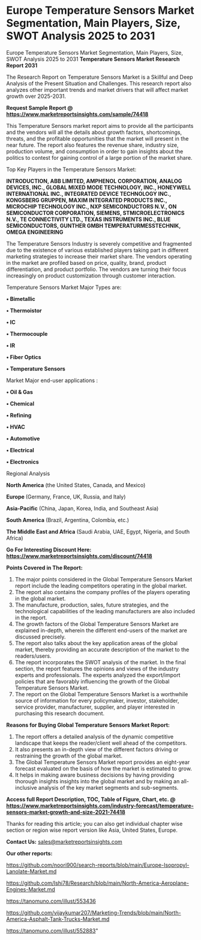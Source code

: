 # Europe Temperature Sensors Market Segmentation, Main Players, Size, SWOT Analysis 2025 to 2031
Europe Temperature Sensors Market Segmentation, Main Players, Size, SWOT Analysis 2025 to 2031
<strong>Temperature Sensors Market Research Report 2031</strong>

The Research Report on Temperature Sensors Market is a Skillful and Deep Analysis of the Present Situation and Challenges. This research report also analyzes other important trends and market drivers that will affect market growth over 2025-2031.

<strong>Request Sample Report @ <a href=https://www.marketreportsinsights.com/sample/74418>https://www.marketreportsinsights.com/sample/74418</a></strong>

This Temperature Sensors market report aims to provide all the participants and the vendors will all the details about growth factors, shortcomings, threats, and the profitable opportunities that the market will present in the near future. The report also features the revenue share, industry size, production volume, and consumption in order to gain insights about the politics to contest for gaining control of a large portion of the market share.

Top Key Players in the Temperature Sensors Market:

<strong>INTRODUCTION, ABB LIMITED, AMPHENOL CORPORATION, ANALOG DEVICES, INC., GLOBAL MIXED MODE TECHNOLOGY, INC., HONEYWELL INTERNATIONAL INC., INTEGRATED DEVICE TECHNOLOGY INC., KONGSBERG GRUPPEN, MAXIM INTEGRATED PRODUCTS INC., MICROCHIP TECHNOLOGY INC., NXP SEMICONDUCTORS N.V., ON SEMICONDUCTOR CORPORATION, SIEMENS, STMICROELECTRONICS N.V., TE CONNECTIVITY LTD., TEXAS INSTRUMENTS INC., BLUE SEMICONDUCTORS, GUNTHER GMBH TEMPERATURMESSTECHNIK, OMEGA ENGINEERING</strong>

The Temperature Sensors Industry is severely competitive and fragmented due to the existence of various established players taking part in different marketing strategies to increase their market share. The vendors operating in the market are profiled based on price, quality, brand, product differentiation, and product portfolio. The vendors are turning their focus increasingly on product customization through customer interaction.

Temperature Sensors Market Major Types are:

<strong>• Bimetallic

• Thermoistor

• IC

• Thermocouple

• IR

• Fiber Optics

• Temperature Sensors</strong>

Market Major end-user applications :

<strong>• Oil & Gas

• Chemical

• Refining

• HVAC

• Automotive

• Electrical

• Electronics</strong>

Regional Analysis

</u><strong><b>North America</b></strong> (the United States, Canada, and Mexico)

<strong><b>Europe </b></strong>(Germany, France, UK, Russia, and Italy)

<strong><b>Asia-Pacific</b></strong> (China, Japan, Korea, India, and Southeast Asia)

<strong><b>South America</b></strong> (Brazil, Argentina, Colombia, etc.)

<strong><b>The Middle East and Africa</b></strong> (Saudi Arabia, UAE, Egypt, Nigeria, and South Africa)

<strong>Go For Interesting Discount Here: <a href=https://www.marketreportsinsights.com/discount/74418>https://www.marketreportsinsights.com/discount/74418</a></strong>

<strong>Points Covered in The Report:</strong>
<ol>
  <li>The major points considered in the Global Temperature Sensors Market report include the leading competitors operating in the global market.</li>
  <li>The report also contains the company profiles of the players operating in the global market.</li>
  <li>The manufacture, production, sales, future strategies, and the technological capabilities of the leading manufacturers are also included in the report.</li>
  <li>The growth factors of the Global Temperature Sensors Market are explained in-depth, wherein the different end-users of the market are discussed precisely.</li>
  <li>The report also talks about the key application areas of the global market, thereby providing an accurate description of the market to the readers/users.</li>
  <li>The report incorporates the SWOT analysis of the market. In the final section, the report features the opinions and views of the industry experts and professionals. The experts analyzed the export/import policies that are favorably influencing the growth of the Global Temperature Sensors Market.</li>
  <li>The report on the Global Temperature Sensors Market is a worthwhile source of information for every policymaker, investor, stakeholder, service provider, manufacturer, supplier, and player interested in purchasing this research document.</li>
</ol>
<strong>Reasons for Buying Global Temperature Sensors Market Report:</strong>

<ol>
  <li>The report offers a detailed analysis of the dynamic competitive landscape that keeps the reader/client well ahead of the competitors.</li>
  <li>It also presents an in-depth view of the different factors driving or restraining the growth of the global market.</li>
  <li>The Global Temperature Sensors Market report provides an eight-year forecast evaluated on the basis of how the market is estimated to grow.</li>
  <li>It helps in making aware business decisions by having providing thorough insights insights into the global market and by making an all-inclusive analysis of the key market segments and sub-segments.</li>
</ol>
<strong>Access full Report Description, TOC, Table of Figure, Chart, etc. @ <a href=https://www.marketreportsinsights.com/industry-forecast/temperature-sensors-market-growth-and-size-2021-74418>https://www.marketreportsinsights.com/industry-forecast/temperature-sensors-market-growth-and-size-2021-74418</a></strong>


Thanks for reading this article; you can also get individual chapter wise section or region wise report version like Asia, United States, Europe.

<strong>Contact Us:</strong>
sales@marketreportsinsights.com

<strong>Our other reports:</strong>

<a href=https://github.com/noori900/search-reports/blob/main/Europe-Isopropyl-Lanolate-Market.md>https://github.com/noori900/search-reports/blob/main/Europe-Isopropyl-Lanolate-Market.md</a>

<a href=https://github.com/Ishi78/Research/blob/main/North-America-Aeroplane-Engines-Market.md>https://github.com/Ishi78/Research/blob/main/North-America-Aeroplane-Engines-Market.md</a>

<a href=https://tanomuno.com/illust/553436>https://tanomuno.com/illust/553436</a>

<a href=https://github.com/vijaykumar207/Marketing-Trends/blob/main/North-America-Asphalt-Tank-Trucks-Market.md>https://github.com/vijaykumar207/Marketing-Trends/blob/main/North-America-Asphalt-Tank-Trucks-Market.md</a>

<a href=https://tanomuno.com/illust/552883>https://tanomuno.com/illust/552883</a>"
